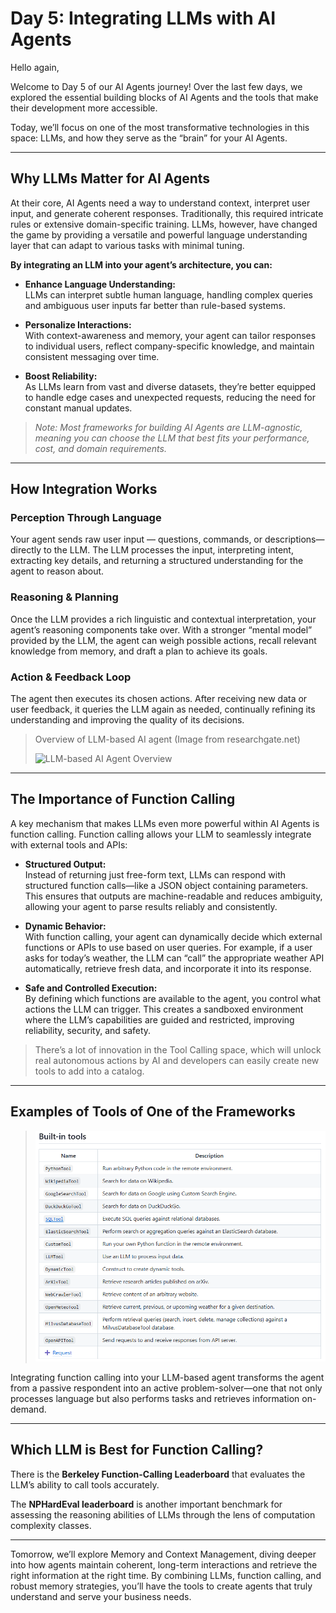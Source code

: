 # Day 5: Integrating LLMs with AI Agents

Hello again,

Welcome to Day 5 of our AI Agents journey! Over the last few days, we explored the essential building blocks of AI Agents and the tools that make their development more accessible.

Today, we’ll focus on one of the most transformative technologies in this space: LLMs, and how they serve as the “brain” for your AI Agents.

---

## Why LLMs Matter for AI Agents

At their core, AI Agents need a way to understand context, interpret user input, and generate coherent responses. Traditionally, this required intricate rules or extensive domain-specific training. LLMs, however, have changed the game by providing a versatile and powerful language understanding layer that can adapt to various tasks with minimal tuning.

**By integrating an LLM into your agent’s architecture, you can:**

- **Enhance Language Understanding:**  
  LLMs can interpret subtle human language, handling complex queries and ambiguous user inputs far better than rule-based systems.

- **Personalize Interactions:**  
  With context-awareness and memory, your agent can tailor responses to individual users, reflect company-specific knowledge, and maintain consistent messaging over time.

- **Boost Reliability:**  
  As LLMs learn from vast and diverse datasets, they’re better equipped to handle edge cases and unexpected requests, reducing the need for constant manual updates.

> *Note: Most frameworks for building AI Agents are LLM-agnostic, meaning you can choose the LLM that best fits your performance, cost, and domain requirements.*

---

## How Integration Works

### Perception Through Language

Your agent sends raw user input — questions, commands, or descriptions— directly to the LLM. The LLM processes the input, interpreting intent, extracting key details, and returning a structured understanding for the agent to reason about.

### Reasoning & Planning

Once the LLM provides a rich linguistic and contextual interpretation, your agent’s reasoning components take over. With a stronger “mental model” provided by the LLM, the agent can weigh possible actions, recall relevant knowledge from memory, and draft a plan to achieve its goals.

### Action & Feedback Loop

The agent then executes its chosen actions. After receiving new data or user feedback, it queries the LLM again as needed, continually refining its understanding and improving the quality of its decisions.

> Overview of LLM-based AI agent (Image from researchgate.net)
>
> ![LLM-based AI Agent Overview](../images/image12.png)

---

## The Importance of Function Calling

A key mechanism that makes LLMs even more powerful within AI Agents is function calling. Function calling allows your LLM to seamlessly integrate with external tools and APIs:

- **Structured Output:**  
  Instead of returning just free-form text, LLMs can respond with structured function calls—like a JSON object containing parameters. This ensures that outputs are machine-readable and reduces ambiguity, allowing your agent to parse results reliably and consistently.

- **Dynamic Behavior:**  
  With function calling, your agent can dynamically decide which external functions or APIs to use based on user queries. For example, if a user asks for today’s weather, the LLM can “call” the appropriate weather API automatically, retrieve fresh data, and incorporate it into its response.

- **Safe and Controlled Execution:**  
  By defining which functions are available to the agent, you control what actions the LLM can trigger. This creates a sandboxed environment where the LLM’s capabilities are guided and restricted, improving reliability, security, and safety.

> There’s a lot of innovation in the Tool Calling space, which will unlock real autonomous actions by AI and developers can easily create new tools to add into a catalog.

---

## Examples of Tools of One of the Frameworks

> ![Framework Tool Examples](../images/image13.png)

Integrating function calling into your LLM-based agent transforms the agent from a passive respondent into an active problem-solver—one that not only processes language but also performs tasks and retrieves information on-demand.

---

## Which LLM is Best for Function Calling?

There is the **Berkeley Function-Calling Leaderboard** that evaluates the LLM’s ability to call tools accurately.

The **NPHardEval leaderboard** is another important benchmark for assessing the reasoning abilities of LLMs through the lens of computation complexity classes.

---

Tomorrow, we’ll explore Memory and Context Management, diving deeper into how agents maintain coherent, long-term interactions and retrieve the right information at the right time. By combining LLMs, function calling, and robust memory strategies, you’ll have the tools to create agents that truly understand and serve your business needs.

